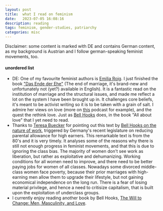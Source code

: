 ```yaml
---
layout: post
title:  what I read on feminism
date:   2023-07-05 16:08:16
description: reading
tags: feminism, gender-studies, patriarchy
categories: misc
---
```


Disclaimer: some content is marked with DE and contains German content, as my background is Austrian and I follow german-speaking feminist movements, too.

#### unordered list
<ul>
    <li>DE: One of my favourite feminist authors is <a href=https://www.instagram.com/emiliazenzile/>Emilia Roig</a>. I just finished the book <a href=https://www.ullstein.de/werke/das-ende-der-ehe/hardcover/9783550202285>"Das Ende der Ehe"</a> (The end of marriage, it's brand-new and unfortunately not (yet?) available in English). It is a fantastic read on the institution of marriage and the structural issues, and made me reflect a lot on the system I have been brought up in. It challenges core beliefs, it's meant to be activist writing so it is to be taken with a grain of salt. I admire her views on love (more on <a href=https://chezmamapoule.com/emilia-roig-liebe/ >this</a> podcast for example), and the quest the rethink love. Just as <a href= https://www.goodreads.com/book/show/17607.All_About_Love>Bell Hooks</a> does, in the book "All about love" that I yet need to read. </li>
    <li>Thanks to <a href=https://www.instagram.com/fraeulein_tessa/>Teresa Buecker</a> for pointing out this text by <a href="https://drive.google.com/file/d/1ntzxq0e9yT1_Ni5KBdyIiByIVfhavIW_/view?usp=sharing">Bell Hooks on the nature of work</a>, triggered by Germany's recent legislature on reducing parental allowance for high earners. This remarkable text is from the 80's and it is very timely. It analyses some of the reasons why there is still not enough progress in feminist movements, and that this is due to ignoring the class bias. The majority of women don't see work as liberation, but rather as exploitative and dehumanizing. Working conditions for all women need to improve, and there need to be better paying jobs for women of all classes. Nowadays some divorced middle-class women face poverty, because their prior marriages with high-earning men allow them to upgrade their lifestyle, but not gaining economical independence on the long run. There is a fear of losing material privilege, and hence a need to critisize capitalism, that is built upon the exploitation of underclass groups.</li>
    <li>I currently enjoy reading another book by Bell Hooks, <a href=https://bellhooksbooks.com/product/the-will-to-change/>The Will to Change: Men, Masculinity, and Love</a>. </li>
</ul>


